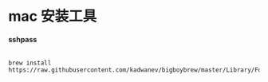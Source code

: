 # mac 安装工具

#### sshpass

```text

brew install https://raw.githubusercontent.com/kadwanev/bigboybrew/master/Library/Formula/sshpass.rb

```



